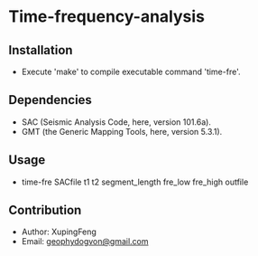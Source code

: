 # Time-frequency-analysis

## Installation
- Execute 'make' to compile executable command 'time-fre'.

## Dependencies
- SAC (Seismic Analysis Code, here, version 101.6a).
- GMT (the Generic Mapping Tools, here, version 5.3.1).

## Usage
- time-fre SACfile t1 t2 segment_length fre_low fre_high outfile

## Contribution
- Author: XupingFeng
- Email: geophydogvon@gmail.com
